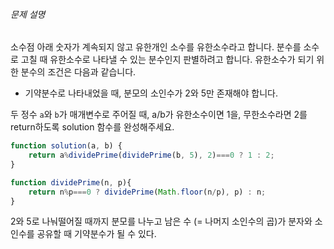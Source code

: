 ###### 문제 설명

소수점 아래 숫자가 계속되지 않고 유한개인 소수를 유한소수라고 합니다. 분수를 소수로 고칠 때 유한소수로 나타낼 수 있는 분수인지 판별하려고 합니다. 유한소수가 되기 위한 분수의 조건은 다음과 같습니다.

- 기약분수로 나타내었을 때, 분모의 소인수가 2와 5만 존재해야 합니다.

두 정수 `a`와 `b`가 매개변수로 주어질 때, a/b가 유한소수이면 1을, 무한소수라면 2를 return하도록 solution 함수를 완성해주세요.

```js
function solution(a, b) {
    return a%dividePrime(dividePrime(b, 5), 2)===0 ? 1 : 2;
}

function dividePrime(n, p){
    return n%p===0 ? dividePrime(Math.floor(n/p), p) : n;
}
```

2와 5로 나눠떨어질 때까지 분모를 나누고 남은 수 (= 나머지 소인수의 곱)가
분자와 소인수를 공유할 때 기약분수가 될 수 있다.